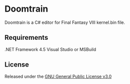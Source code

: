 # Doomtrain
Doomtrain is a C# editor for Final Fantasy VIII kernel.bin file.

## Requirements
.NET Framework 4.5
Visual Studio or MSBuild

## License
Released under the [GNU General Public License v3.0](http://choosealicense.com/licenses/gpl-3.0/)
